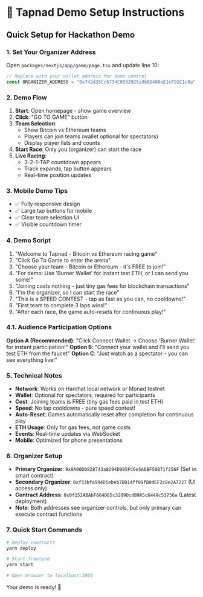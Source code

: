 # 🎯 Tapnad Demo Setup Instructions

## Quick Setup for Hackathon Demo

### 1. Set Your Organizer Address
Open `packages/nextjs/app/game/page.tsx` and update line 10:

```typescript
// Replace with your wallet address for demo control
const ORGANIZER_ADDRESS = "0x742d35Cc6734C0532925a3b8D400aE1cF92C1c0a"; 
```

### 2. Demo Flow
1. **Start**: Open homepage - show game overview
2. **Click**: "GO TO GAME" button
3. **Team Selection**: 
   - Show Bitcoin vs Ethereum teams
   - Players can join teams (wallet optional for spectators)
   - Display player lists and counts
4. **Start Race**: Only you (organizer) can start the race
5. **Live Racing**: 
   - 3-2-1-TAP countdown appears
   - Track expands, tap button appears
   - Real-time position updates

### 3. Mobile Demo Tips
- ✅ Fully responsive design
- ✅ Large tap buttons for mobile
- ✅ Clear team selection UI
- ✅ Visible countdown timer

### 4. Demo Script
1. "Welcome to Tapnad - Bitcoin vs Ethereum racing game"
2. "Click Go To Game to enter the arena"
3. "Choose your team - Bitcoin or Ethereum - it's FREE to join!"
4. "For demo: Use 'Burner Wallet' for instant test ETH, or I can send you some!"
5. "Joining costs nothing - just tiny gas fees for blockchain transactions"
6. "I'm the organizer, so I can start the race"
7. "This is a SPEED CONTEST - tap as fast as you can, no cooldowns!"
8. "First team to complete 3 laps wins!"
9. "After each race, the game auto-resets for continuous play!"

### 4.1. Audience Participation Options
**Option A (Recommended)**: "Click Connect Wallet → Choose 'Burner Wallet' for instant participation!"
**Option B**: "Connect your wallet and I'll send you test ETH from the faucet"
**Option C**: "Just watch as a spectator - you can see everything live!"

### 5. Technical Notes
- **Network**: Works on Hardhat local network or Monad testnet
- **Wallet**: Optional for spectators, required for participants
- **Cost**: Joining teams is FREE (tiny gas fees paid in test ETH)
- **Speed**: No tap cooldowns - pure speed contest!
- **Auto-Reset**: Games automatically reset after completion for continuous play
- **ETH Usage**: Only for gas fees, not game costs
- **Events**: Real-time updates via WebSocket
- **Mobile**: Optimized for phone presentations

### 6. Organizer Setup
- **Primary Organizer**: `0x9A00D0828743a8D94D995FC6e5A6BF50B71f256F` (Set in smart contract)
- **Secondary Organizer**: `0xf33bfa994D5ebeb7DD14ff09fB0dEF2c8e2A7227` (UI access only)
- **Contract Address**: `0x0f152ABAbF664D85c3209DcdB9A5c6449c53756a` (Latest deployment)
- **Note**: Both addresses see organizer controls, but only primary can execute contract functions

### 7. Quick Start Commands
```bash
# Deploy contracts
yarn deploy

# Start frontend
yarn start

# Open browser to localhost:3000
```

Your demo is ready! 🚀